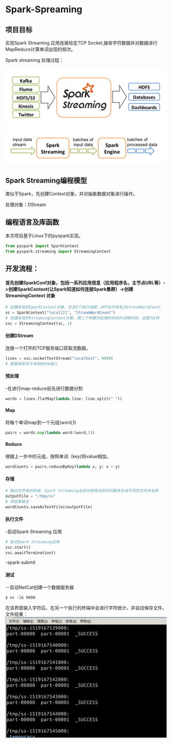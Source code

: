 # Spark-Spreaming

## 项目目标

实现Spark Streaming 应用连接给定TCP Socket,接收字符数据并对数据进行MapReduce计算单词出现的频次。

Spark streaming 处理过程：

![Process](https://github.com/SeanCsc/Spark-Spreaming/blob/master/Other/spark-stream.png)
![pro](https://github.com/SeanCsc/Spark-Spreaming/blob/master/Other/stream%20process.png)

## Spark Streaming编程模型

类似于Spark，先创建Context对象，并对抽象数据对象进行操作。

处理对象：DStream

## 编程语言及库函数
本次项目基于Linux下的pyspark实现。
```python
from pyspark import SparkContext
from pyspark.streaming import StreamingContext
```

## 开发流程：
#### 首先创建SparkConf对象，包括一系列应用信息（应用程序名，主节点URL等）->创建SparkContext(让Spark知道如何连接Spark集群）->创建StreamingContext 对象

```python
# 创建本地的SparkContext对象，包含2个执行线程，APP名字命名为StreamWordCount
sc = SparkContext("local[2]", "StreamWordCount")
# 创建本地的StreamingContext对象，第二个参数为处理的时间片间隔时间，设置为1秒
ssc = StreamingContext(sc, 1)
```
#### 创建DStream
连接一个打开的TCP服务端口获取流数据。
```python
lines = ssc.socketTextStream("localhost", 9999)
# 数据源来自于本机9999端口
```
#### 预处理
-在进行map-reduce前先进行数据分割
```python
words = lines.flatMap(lambda line: line.split(" "))
```

#### Map
将每个单词map到一个元组(word,1)
```python
pairs = words.map(lambda word:(word,1))
```
#### Reduce
根据上一步中的元组，按照单词（key)将value相加。
```python
wordCounts = pairs.reduceByKey(lambda x, y: x + y)
```

#### 存储
```python
# 输出文件夹的前缀，Spark Streaming会自动使用当前时间戳来生成不同的文件夹名称
outputFile = "/tmp/ss"
# 将结果输出
wordCounts.saveAsTextFiles(outputFile)
```
#### 执行文件
-启动Spark Streaming 应用
```Python
# 启动Spark Streaming应用
ssc.start() 
ssc.awaitTermination()
```
-spark-submit

#### 测试
－启动NetCat创建一个数据服务器
```
$ nc -lk 9999
```
在该界面输入字符后，在另一个执行的终端中会进行字符统计，并自动保存文件。
文件结果：
![result](https://github.com/SeanCsc/Spark-Spreaming/blob/master/Other/result.jpg)







